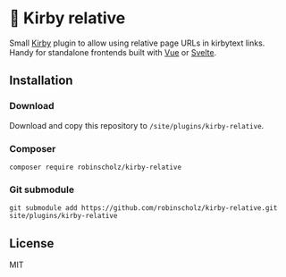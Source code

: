 # 🔗 Kirby relative

Small [Kirby](https://getkirby.com) plugin to allow using relative page URLs in kirbytext links. Handy for standalone frontends built with [Vue](https://vuejs.org/) or [Svelte](https://svelte.dev/).

## Installation

### Download
Download and copy this repository to `/site/plugins/kirby-relative`.

### Composer 
```
composer require robinscholz/kirby-relative
```

### Git submodule
```
git submodule add https://github.com/robinscholz/kirby-relative.git site/plugins/kirby-relative
```

## License
MIT
